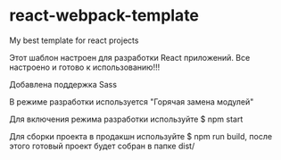 # react-webpack-template
My best template for react projects

Этот шаблон настроен для разработки React приложений.
Все настроено и готово к использованию!!!

Добавлена поддержка Sass

В режиме разработки используется "Горячая замена модулей"

Для включения режима разработки используйте $ npm start

Для сборки проекта в продакшн используйте $ npm run build, после этого готовый проект будет собран в папке dist/
